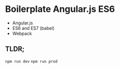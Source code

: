 # Boilerplate Angular.js ES6

- Angular.js
- ES6 and ES7 (babel)
- Webpack

## TLDR;

```npm run dev```
```npm run prod```